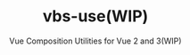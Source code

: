 <p align="center">
<h1 align="center">vbs-use(WIP)</h1>
<p align="center">Vue Composition Utilities for Vue 2 and 3(WIP)</p>
</p>

